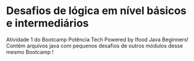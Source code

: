# Desafios de lógica em nível básicos e intermediários


Atividade 1 do Bootcamp Potência Tech Powered by Ifood Java Beginners!
Contém arquivos java com pequenos desafios de outros módulos desse mesmo Bootcamp !
